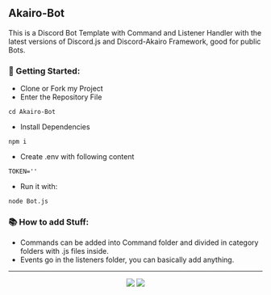 ## Akairo-Bot
This is a Discord Bot Template with Command and Listener Handler with the latest versions of Discord.js and Discord-Akairo Framework, good for public Bots.

### 📒 Getting Started:

* Clone or Fork my Project
* Enter the Repository File
```` 
cd Akairo-Bot
````
* Install Dependencies
```
npm i
```
* Create .env with following content

````
TOKEN=''
````
* Run it with:
````
node Bot.js
````

### 📚 How to add Stuff:
* Commands can be added into Command folder and divided in category folders with .js files inside.
* Events go in the listeners folder, you can basically add anything.

---
<div align=center>
  <img src="https://forthebadge.com/images/badges/built-with-love.svg" />
  <img src="https://forthebadge.com/images/badges/made-with-javascript.svg" />
</div>
